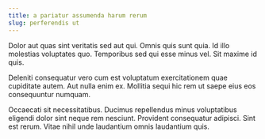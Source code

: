 ```yaml
---
title: a pariatur assumenda harum rerum
slug: perferendis ut
---
```


Dolor aut quas sint veritatis sed aut qui. Omnis quis sunt quia. Id illo molestias voluptates quo. Temporibus sed qui esse minus vel. Sit maxime id quis.

Deleniti consequatur vero cum est voluptatum exercitationem quae cupiditate autem. Aut nulla enim ex. Mollitia sequi hic rem ut saepe eius eos consequuntur numquam.

Occaecati sit necessitatibus. Ducimus repellendus minus voluptatibus eligendi dolor sint neque rem nesciunt. Provident consequatur adipisci. Sint est rerum. Vitae nihil unde laudantium omnis laudantium quis.
